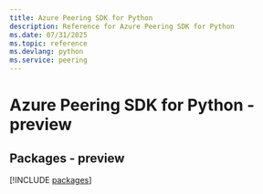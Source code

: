 ```yaml
---
title: Azure Peering SDK for Python
description: Reference for Azure Peering SDK for Python
ms.date: 07/31/2025
ms.topic: reference
ms.devlang: python
ms.service: peering
---
```

# Azure Peering SDK for Python - preview
## Packages - preview
[!INCLUDE [packages](peering-index.md)]